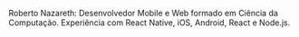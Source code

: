 Roberto Nazareth: Desenvolvedor Mobile e Web formado em Ciência da Computação.
Experiência com React Native, iOS, Android, React e Node.js.